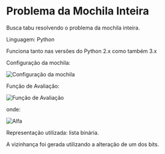Problema da Mochila Inteira
=======================

Busca tabu resolvendo o problema da mochila inteira.

Linguagem: Python

Funciona tanto nas versões do Python 2.x como também 3.x

Configuração da mochila:

![Configuração da mochila](https://raw.github.com/marcoscastro/mochila_inteiro-busca_tabu/master/img/configuracao_mochila.jpg)

Função de Avaliação:

![Função de Avaliação](https://raw.github.com/marcoscastro/mochila_inteiro-busca_tabu/master/img/funcao_objetivo.jpg)

onde:

![Alfa](https://raw.github.com/marcoscastro/mochila_inteiro-busca_tabu/master/img/alfa.jpg)

Representação utilizada: lista binária.

A vizinhança foi gerada utilizando a alteração de um dos bits.
